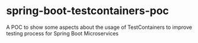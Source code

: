 # spring-boot-testcontainers-poc
A POC to show some aspects about the usage of TestContainers to improve testing process for Spring Boot Microservices
